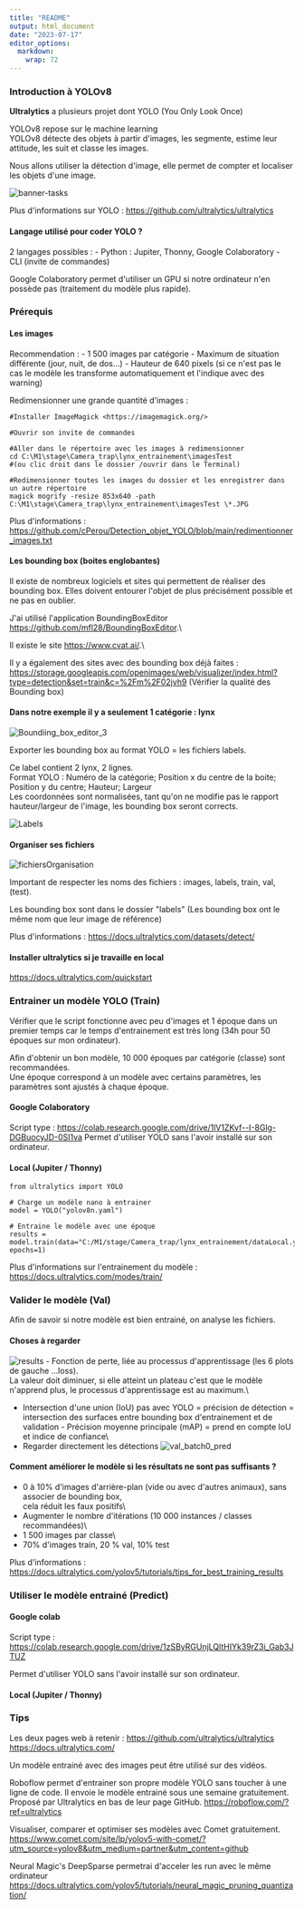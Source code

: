 ```yaml
---
title: "README"
output: html_document
date: "2023-07-17"
editor_options: 
  markdown: 
    wrap: 72
---
```


### Introduction à YOLOv8

**Ultralytics** a plusieurs projet dont YOLO (You Only Look Once)

YOLOv8 repose sur le machine learning\
YOLOv8 détecte des objets à partir d'images, les segmente, estime leur
attitude, les suit et classe les images.

Nous allons utiliser la détection d'image, elle permet de compter et
localiser les objets d'une image.

![banner-tasks]()

Plus d'informations sur YOLO :
<https://github.com/ultralytics/ultralytics>

#### Langage utilisé pour coder YOLO ?

2 langages possibles : - Python : Jupiter, Thonny, Google Colaboratory -
CLI (invite de commandes)

Google Colaboratory permet d'utiliser un GPU si notre ordinateur n'en
possède pas (traitement du modèle plus rapide).

### Prérequis

#### Les images

Recommendation : - 1 500 images par catégorie - Maximum de situation
différente (jour, nuit, de dos...) - Hauteur de 640 pixels (si ce n'est
pas le cas le modèle les transforme automatiquement et l'indique avec
des warning)

Redimensionner une grande quantité d'images :

```{bash}
#Installer ImageMagick <https://imagemagick.org/>

#Ouvrir son invite de commandes

#Aller dans le répertoire avec les images à redimensionner 
cd C:\M1\stage\Camera_trap\lynx_entrainement\imagesTest
#(ou clic droit dans le dossier /ouvrir dans le Terminal)

#Redimensionner toutes les images du dossier et les enregistrer dans un autre répertoire
magick mogrify -resize 853x640 -path C:\M1\stage\Camera_trap\lynx_entrainement\imagesTest \*.JPG
```

Plus d'informations :
<https://github.com/cPerou/Detection_objet_YOLO/blob/main/redimentionner_images.txt>

#### Les bounding box (boites englobantes)

Il existe de nombreux logiciels et sites qui permettent de réaliser des
bounding box. Elles doivent entourer l'objet de plus précisément
possible et ne pas en oublier.

J'ai utilisé l'application BoundingBoxEditor
<https://github.com/mfl28/BoundingBoxEditor>.\

Il existe le site <https://www.cvat.ai/>.\

Il y a également des sites avec des bounding box déjà faites :
<https://storage.googleapis.com/openimages/web/visualizer/index.html?type=detection&set=train&c=%2Fm%2F02jvh9>
(Vérifier la qualité des Bounding box)

#### Dans notre exemple il y a seulement 1 catégorie : lynx

![Boundiing_box_editor_3](https://github.com/cPerou/Tuto_YOLO/assets/137327551/c46d792c-7627-4056-bac1-49709a84f4ca)

Exporter les bounding box au format YOLO = les fichiers labels.

Ce label contient 2 lynx, 2 lignes.\
Format YOLO : Numéro de la catégorie; Position x du centre de la boite;
Position y du centre; Hauteur; Largeur\
Les coordonnées sont normalisées, tant qu'on ne modifie pas le rapport
hauteur/largeur de l'image, les bounding box seront corrects.

![Labels](https://github.com/cPerou/Tuto_YOLO/assets/137327551/e6bbf7c6-0e08-4299-9422-1b3098a8994f)

#### Organiser ses fichiers

![fichiersOrganisation]()

Important de respecter les noms des fichiers : images, labels, train,
val, (test).

Les bounding box sont dans le dossier "labels" (Les bounding box ont le
même nom que leur image de référence)

Plus d'informations : <https://docs.ultralytics.com/datasets/detect/>

#### Installer ultralytics si je travaille en local

<https://docs.ultralytics.com/quickstart>

### Entrainer un modèle YOLO (Train)

Vérifier que le script fonctionne avec peu d'images et 1 époque dans un
premier temps car le temps d'entrainement est très long (34h pour 50
époques sur mon ordinateur).

Afin d'obtenir un bon modèle, 10 000 époques par catégorie (classe) sont
recommandées.\
Une époque correspond à un modèle avec certains paramètres, les
paramètres sont ajustés à chaque époque.

#### Google Colaboratory

Script type :
<https://colab.research.google.com/drive/1lV1ZKvf--I-8Glg-DGBuocyJD-0SI1va>
Permet d'utiliser YOLO sans l'avoir installé sur son ordinateur.

#### Local (Jupiter / Thonny)

```{bash}
from ultralytics import YOLO

# Charge un modèle nano à entrainer
model = YOLO("yolov8n.yaml")

# Entraine le modèle avec une époque
results = model.train(data="C:/M1/stage/Camera_trap/lynx_entrainement/dataLocal.yaml", epochs=1)  
```

Plus d'informations sur l'entrainement du modèle :
<https://docs.ultralytics.com/modes/train/>

### Valider le modèle (Val)

Afin de savoir si notre modèle est bien entrainé, on analyse les
fichiers.

#### Choses à regarder

![results](https://github.com/cPerou/Tuto_YOLO/assets/137327551/4b1b12d1-7384-4eae-a830-1d1a67ae0403) -
Fonction de perte, liée au processus d'apprentissage (les 6 plots de
gauche ...loss).\
La valeur doit diminuer, si elle atteint un plateau c'est que le modèle
n'apprend plus, le processus d'apprentissage est au maximum.\
- Intersection d'une union (IoU) pas avec YOLO = précision de détection
= intersection des surfaces entre bounding box d'entrainement et de
validation - Précision moyenne principale (mAP) = prend en compte IoU et
indice de confiance\
- Regarder directement les détections ![val_batch0_pred]()

#### Comment améliorer le modèle si les résultats ne sont pas suffisants ?

-   0 à 10% d'images d'arrière-plan (vide ou avec d'autres animaux),
    sans associer de bounding box,\
    cela réduit les faux positifs\
-   Augmenter le nombre d'itérations (10 000 instances / classes
    recommandées)\
-   1 500 images par classe\
-   70% d'images train, 20 % val, 10% test

Plus d'informations :
<https://docs.ultralytics.com/yolov5/tutorials/tips_for_best_training_results>

### Utiliser le modèle entrainé (Predict)

#### Google colab

Script type :
<https://colab.research.google.com/drive/1zSByRGUnjLQltHIYk39rZ3i_Gab3JTUZ>

Permet d'utiliser YOLO sans l'avoir installé sur son ordinateur.

#### Local (Jupiter / Thonny)

### Tips

Les deux pages web à retenir :
<https://github.com/ultralytics/ultralytics>
<https://docs.ultralytics.com/>

Un modèle entrainé avec des images peut être utilisé sur des vidéos.

Roboflow permet d'entrainer son propre modèle YOLO sans toucher à une
ligne de code. Il envoie le modèle entrainé sous une semaine
gratuitement. Proposé par Ultralytics en bas de leur page GitHub.
<https://roboflow.com/?ref=ultralytics>

Visualiser, comparer et optimiser ses modèles avec Comet gratuitement.
<https://www.comet.com/site/lp/yolov5-with-comet/?utm_source=yolov8&utm_medium=partner&utm_content=github>

Neural Magic's DeepSparse permetrai d'acceler les run avec le même
ordinateur
<https://docs.ultralytics.com/yolov5/tutorials/neural_magic_pruning_quantization/>
